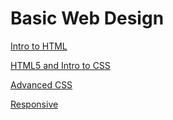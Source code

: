 # Basic Web Design

<a href="Intro_to_HTML/index.html" target="_blank">Intro to HTML</a>

<a href="HTML5_Intro_to_CSS_/index.html" target="_blank">HTML5 and Intro to CSS</a>

<a href="adv_css/index.html" target="_blank">Advanced CSS</a>

<a href="responsive/index.html" target="_blank">Responsive</a>
